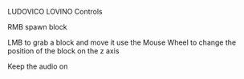 LUDOVICO LOVINO
Controls

RMB spawn block

LMB to grab a block and move it use the Mouse Wheel to change the position of the block on the z axis

Keep the audio on
